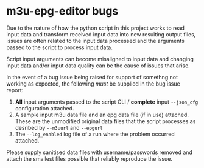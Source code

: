# m3u-epg-editor bugs
Due to the nature of how the python script in this project works to read input data and transform received input data into new resulting output files, issues are often related to the input data processed and the arguments passed to the script to process input data.

Script input arguments can become misaligned to input data and changing input data and/or input data quality can be the cause of issues that arise.

In the event of a bug issue being raised for support of somethng not working as expected, the following *must* be supplied in the bug issue report:

1. **All** input arguments passed to the script CLI / **complete** input `--json_cfg` configuration attached.
2. A sample input m3u data file and an epg data file (if in use) attached. These are the unmodified original data files that the script processes as desribed by `--m3uurl` and `--epgurl`
3. The `--log_enabled` log file of a run where the problem occurred attached.

Please supply sanitised data files with username/passwords removed and attach the smallest files possible that reliably reproduce the issue.
